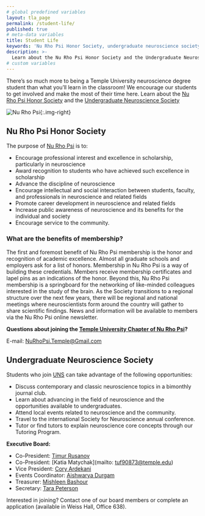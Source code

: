 ```yaml
---
# global predefined variables
layout: tla_page
permalink: /student-life/
published: true
# meta-data variables
title: Student Life
keywords: 'Nu Rho Psi Honor Society, undergraduate neuroscience society'
description: >-
  Learn about the Nu Rho Psi Honor Society and the Undergraduate Neuroscience Society.
# custom variables
---
```

There’s so much more to being a Temple University neuroscience degree student than what you’ll learn in the classroom! We encourage our students to get involved and make the most of their time here. Learn about the [Nu Rho Psi Honor Society](#nu-rho-psi-honor-society) and the [Undergraduate Neuroscience Society](#undergraduate-neuroscience-society)

![Nu Rho Psi]({{site.baseurl}}/media/nuropsi.jpg){:.img-right}

## Nu Rho Psi Honor Society
The purpose of [Nu Rho Psi](https://temple.campuslabs.com/engage/organization/nurhopsi) is to:
- Encourage professional interest and excellence in scholarship, particularly in neuroscience
- Award recognition to students who have achieved such excellence in scholarship
- Advance the discipline of neuroscience
- Encourage intellectual and social interaction between students, faculty, and professionals in neuroscience and related fields
- Promote career development in neuroscience and related fields
- Increase public awareness of neuroscience and its benefits for the individual and society
- Encourage service to the community.

### What are the benefits of membership?
The first and foremost benefit of Nu Rho Psi membership is the honor and recognition of academic excellence. Almost all graduate schools and employers ask for a list of honors. Membership in Nu Rho Psi is a way of building these credentials. Members receive membership certificates and lapel pins as an indications of the honor. Beyond this, Nu Rho Psi membership is a springboard for the networking of like-minded colleagues interested in the study of the brain. As the Society transitions to a regional structure over the next few years, there will be regional and national meetings where neuroscientists form around the country will gather to share scientific findings. News and information will be available to members via the Nu Rho Psi online newsletter.

**Questions about joining the [Temple University Chapter of Nu Rho Psi](https://temple.campuslabs.com/engage/organization/nurhopsi)?**

E-mail: [NuRhoPsi.Temple@Gmail.com](mailto:NuRhoPsi.Temple@Gmail.com)

## Undergraduate Neuroscience Society
Students who join [UNS](https://temple.campuslabs.com/engage/organization/Undergraduate_Neuroscience_Society) can take advantage of the following opportunities:

- Discuss contemporary and classic neuroscience topics in a bimonthly journal club.
- Learn about advancing in the field of neuroscience and the opportunities available to undergraduates.
- Attend local events related to neuroscience and the community.
- Travel to the international Society for Neuroscience annual conference.
- Tutor or find tutors to explain neuroscience core concepts through our Tutoring Program.

**Executive Board:**
- Co-President: [Timur Rusanov](mailto:timur.rusanov@temple.edu)<br />
- Co-President: [Katia Matychak](mailto: tuf90873@temple.edu)<br />
- Vice President: [Cory Ardekani](mailto:tuf52492@temple.edu)<br />
- Events Coordinator: [Aishwarya Durgam](mailto:tug41591@temple.edu)<br />
- Treasurer: [Mishleen Bashour](mailto:tuf59157@temple.edu)<br />
- Secretary: [Tara Peterson](mailto:tug59434@temple.edu)

Interested in joining? Contact one of our board members or complete an application (available in Weiss Hall, Office 638).
